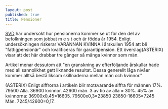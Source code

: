 ```yaml
---
layout: post
published: true
title: Pensioner
---
```



[SVD](http://www.svd.se/majoriteten-av-kvinnor-riskerar-fattigpension "Majoriteten av kvinnor riskerar fattigpension") har undersökt hur pensionerna kommer se ut för den del av befolkningen som jobbat m e s t och är födda år 1954. Enligt undersökningen riskerar VARANNAN KVINNA i årskullen 1954 att bli "fattigpensionär" och kvalificeras för garantipension. Ett överslag(ASTERIX) visar att det här drabbar tre gånger så många kvinnor som män.

Artikel menar dessutom att "en granskning av efterföljande årskullar hade med all sannolikhet gett liknande resultat. Dessa generellt låga nivåer kommer alltså bestå liksom skillnaderna mellan män och kvinnor."

(ASTERIX) Enligt siffrorna i artikeln blir motsvarande siffra för männen 17%. 79500 Alla. 36900 kvinnor. 42600 män. 3 av tio av alla = 30%. 45% av kvinnorna: 36900x0,45=16605. 79500x0,3=23850 23850-16605=7245 Män. 7245/42600=0,17.
